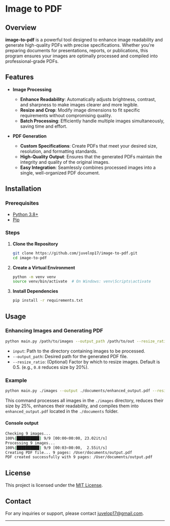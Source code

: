 # Image to PDF

## Overview

**image-to-pdf** is a powerful tool designed to enhance image readability and generate high-quality PDFs with
precise specifications. Whether you're preparing documents for presentations, reports, or publications, this program
ensures your images are optimally processed and compiled into professional-grade PDFs.

## Features

- **Image Processing**
    - **Enhance Readability**: Automatically adjusts brightness, contrast, and sharpness to make images clearer and more
      legible.
    - **Resize and Crop**: Modify image dimensions to fit specific requirements without compromising quality.
    - **Batch Processing**: Efficiently handle multiple images simultaneously, saving time and effort.

- **PDF Generation**
    - **Custom Specifications**: Create PDFs that meet your desired size, resolution, and formatting standards.
    - **High-Quality Output**: Ensures that the generated PDFs maintain the integrity and quality of the original
      images.
    - **Easy Integration**: Seamlessly combines processed images into a single, well-organized PDF document.

## Installation

### Prerequisites

- [Python 3.8+](https://www.python.org/downloads/)
- [Pip](https://pip.pypa.io/en/stable/installation/)

### Steps

1. **Clone the Repository**
   ```bash
   git clone https://github.com/juvelop17/image-to-pdf.git
   cd image-to-pdf
   ```

2. **Create a Virtual Environment**
   ```bash
   python -m venv venv
   source venv/bin/activate  # On Windows: venv\Scripts\activate
   ```

3. **Install Dependencies**
   ```bash
   pip install -r requirements.txt
   ```

## Usage

### Enhancing Images and Generating PDF

```bash
python main.py /path/to/images --output_path /path/to/out --resize_ratio 0.8
```

- `input`: Path to the directory containing images to be processed.
- `--output_path`: Desired path for the generated PDF file.
- `--resize_ratio`: (Optional) Factor by which to resize images. Default is 0.5. (e.g., `0.8` reduces size by 20%).

### Example

```bash
python main.py ./images --output ./documents/enhanced_output.pdf --resize 0.75
```

This command processes all images in the `./images` directory, reduces their size by 25%, enhances their readability,
and compiles them into `enhanced_output.pdf` located in the `./documents` folder.

#### Console output

```bash
Checking 9 images...
100%|██████████| 9/9 [00:00<00:00, 23.02it/s]
Processing 9 images...
100%|██████████| 9/9 [00:03<00:00,  2.55it/s]
Creating PDF file... 9 pages: /User/documents/output.pdf
PDF created successfully with 9 pages: /User/documents/output.pdf

```

## License

This project is licensed under the [MIT License](LICENSE).

## Contact

For any inquiries or support, please contact [juvelop17@gmail.com](mailto:juvelop17@gmail.com).

---

